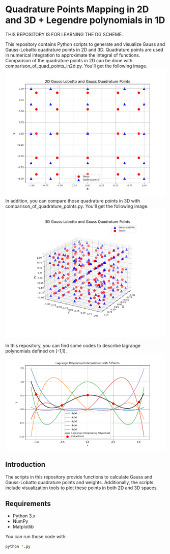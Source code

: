 # Quadrature Points Mapping in 2D and 3D + Legendre polynomials in 1D
THIS REPOSITORY IS FOR LEARNING THE DG SCHEME.

This repository contains Python scripts to generate and visualize Gauss and Gauss-Lobatto quadrature points in 2D and 3D. Quadrature points are used in numerical integration to approximate the integral of functions.
Comparison of the quadrature points in 2D can be done with comparison_of_quad_points_in2d.py. You'll get the following image.
![2d comparison](figures/Gauss_Lobbato_comparison2d.png)
In addition, you can compare those quadrature points in 3D with comparison_of_quadrature_points.py. You'll get the following image.
![3d comparison](figures/3d.png)

In this repository, you can find some codes to describe lagrange polynomials defined on [-1,1].
![lagrange](figures/legendre_poly.png)
## Introduction
The scripts in this repository provide functions to calculate Gauss and Gauss-Lobatto quadrature points and weights. Additionally, the scripts include visualization tools to plot these points in both 2D and 3D spaces.

## Requirements
- Python 3.x
- NumPy
- Matplotlib

You can run those code with:
```sh
python *.py